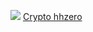 
<p><img src="https://avatars.githubusercontent.com/u/29282587?v=4&size=64" class="gsc-avatar">  <a href="https://github.com/hhzero" target="_blank">Crypto hhzero</a></p>
